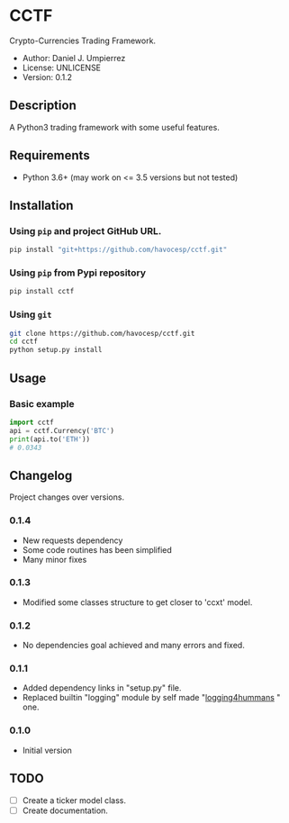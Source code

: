 # CCTF

Crypto-Currencies Trading Framework.

 - Author: Daniel J. Umpierrez
 - License: UNLICENSE
 - Version: 0.1.2

## Description

A Python3 trading framework with some useful features.


## Requirements

- Python 3.6+ (may work on <= 3.5 versions but not tested)

## Installation

### Using `pip` and project **GitHub** URL.

```sh
pip install "git+https://github.com/havocesp/cctf.git"
```

### Using `pip` from Pypi repository

```sh
pip install cctf
```

### Using `git`

```sh
git clone https://github.com/havocesp/cctf.git
cd cctf
python setup.py install
```

## Usage

### Basic example

```python
import cctf
api = cctf.Currency('BTC')
print(api.to('ETH'))
# 0.0343
```

## Changelog

Project changes over versions.

### 0.1.4

 - New requests dependency
 - Some code routines has been simplified
 - Many minor fixes

### 0.1.3

 - Modified some classes structure to get closer to 'ccxt' model.

### 0.1.2

 - No dependencies goal achieved and many errors and fixed.

### 0.1.1

- Added dependency links in "setup.py" file.
- Replaced builtin "logging" module by self made
"[logging4hummans](https://github.com/havocesp/logging4hummans) " one.

### 0.1.0

- Initial version

## TODO

- [ ] Create a ticker model class.
- [ ] Create documentation.
